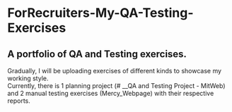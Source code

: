 # ForRecruiters-My-QA-Testing-Exercises

## A portfolio of QA and Testing exercises.

Gradually, I will be uploading exercises of different kinds to showcase my working style.<br>
Currently, there is 1 planning project (# __QA and Testing Project - MitWeb) and 2 manual testing exercises (Mercy_Webpage) with their respective reports.